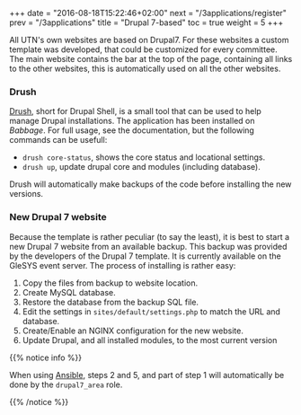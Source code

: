 +++
date = "2016-08-18T15:22:46+02:00"
next = "/3applications/register"
prev = "/3applications"
title = "Drupal 7-based"
toc = true
weight = 5
+++

All UTN's own websites are based on Drupal7. For these websites a custom
template was developed, that could be customized for every committee. The main
website contains the bar at the top of the page, containing all links to the
other websites, this is automatically used on all the other websites.

### Drush

[Drush](https://github.com/drush-ops/drush), short for Drupal Shell, is a small
tool that can be used to help manage Drupal installations. The application has
been installed on *Babbage*. For full usage, see the documentation, but the
following commands can be usefull:

- `drush core-status`, shows the core status and locational settings.
- `drush up`, update drupal core and modules (including database).

Drush will automatically make backups of the code before installing the new
versions.

### New Drupal 7 website

Because the template is rather peculiar (to say the least), it is best to start
a new Drupal 7 website from an available backup. This backup was provided by the
developers of the Drupal 7 template. It is currently available on the GleSYS
event server. The process of installing is rather easy:

1. Copy the files from backup to website location.
2. Create MySQL database.
3. Restore the database from the backup SQL file.
4. Edit the settings in `sites/default/settings.php` to match the URL and
database.
5. Create/Enable an NGINX configuration for the new website.
6. Update Drupal, and all installed modules, to the most current version

{{% notice info %}}

When using [Ansible](/5development_tools/ansible), steps 2 and 5, and part of
step 1 will automatically be done by the `drupal7_area` role.

{{% /notice %}}
